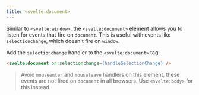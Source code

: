 ```yaml
---
title: <svelte:document>
---
```


Similar to `<svelte:window>`, the `<svelte:document>` element allows you to listen for events that fire on `document`. This is useful with events like `selectionchange`, which doesn't fire on `window`.

Add the `selectionchange` handler to the `<svelte:document>` tag:

```html
<svelte:document on:selectionchange={handleSelectionChange} />
```

> Avoid `mouseenter` and `mouseleave` handlers on this element, these events are not fired on `document` in all browsers. Use `<svelte:body>` for this instead. 

